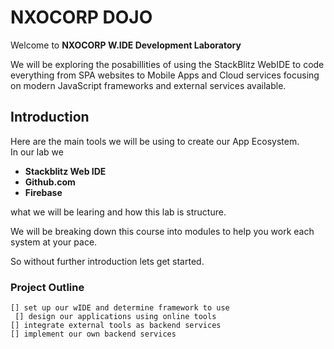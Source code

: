 # NXOCORP DOJO

Welcome to **NXOCORP W.IDE Development Laboratory**

We will be exploring the posabillities of using the StackBlitz WebIDE to code everything from SPA websites to Mobile Apps and Cloud services focusing on modern JavaScript frameworks and external services available.

## Introduction

Here are the main tools we will be using to create our App Ecosystem.  
In our lab we

- **Stackblitz Web IDE**
- **Github.com**
- **Firebase**

what we will be learing and how this lab is structure.

We will be breaking down this course into modules to help you work each system at your pace.

So without further introduction lets get started.

### Project Outline

`[] set up our wIDE and determine framework to use`  
` [] design our applications using online tools`  
`[] integrate external tools as backend services`  
`[] implement our own backend services`
